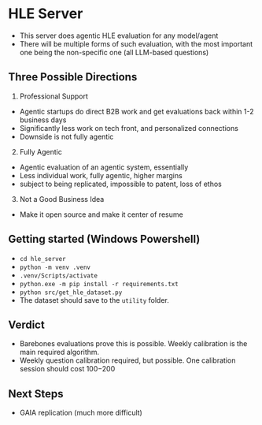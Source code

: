 # HLE Server

* This server does agentic HLE evaluation for any model/agent
* There will be multiple forms of such evaluation, with the most important one being the non-specific one (all LLM-based questions)

## Three Possible Directions

1. Professional Support

* Agentic startups do direct B2B work and get evaluations back within 1-2 business days
* Significantly less work on tech front, and personalized connections
* Downside is not fully agentic

2. Fully Agentic

* Agentic evaluation of an agentic system, essentially
* Less individual work, fully agentic, higher margins
* subject to being replicated, impossible to patent, loss of ethos

3. Not a Good Business Idea

* Make it open source and make it center of resume

## Getting started (Windows Powershell)

* `cd hle_server`
* `python -m venv .venv`
* `.venv/Scripts/activate`
* `python.exe -m pip install -r requirements.txt`
* `python src/get_hle_dataset.py`
* The dataset should save to the `utility` folder.

## Verdict

* Barebones evaluations prove this is possible. Weekly calibration is the main required algorithm.
* Weekly question calibration required, but possible. One calibration session should cost $100-$200

## Next Steps

* GAIA replication (much more difficult)
